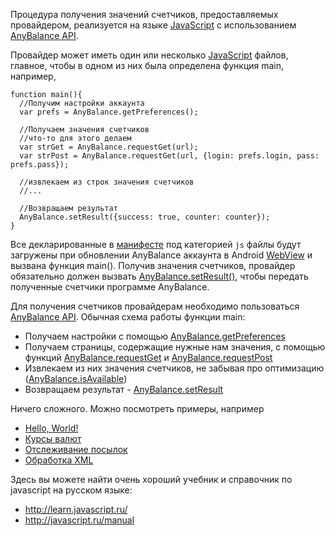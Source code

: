Процедура получения значений счетчиков, предоставляемых провайдером, реализуется на языкe [JavaScript](http://ru.wikipedia.org/wiki/Javascript) с использованием [AnyBalance API](AnyBalanceAPI.md).

Провайдер может иметь один или несколько [JavaScript](http://ru.wikipedia.org/wiki/Javascript) файлов, главное, чтобы в одном из них была определена функция main, например,

```
function main(){
  //Получим настройки аккаунта
  var prefs = AnyBalance.getPreferences();

  //Получаем значения счетчиков
  //что-то для этого делаем
  var strGet = AnyBalance.requestGet(url);
  var strPost = AnyBalance.requestGet(url, {login: prefs.login, pass: prefs.pass});

  //извлекаем из строк значения счетчиков
  //...

  //Возвращаем результат
  AnyBalance.setResult({success: true, counter: counter});
}
```

Все декларированные в [манифесте](Manifest.md) под категорией `js` файлы будут загружены при обновлении AnyBalance аккаунта в Android [WebView](http://developer.android.com/reference/android/webkit/WebView.html) и вызвана функция main(). Получив значения счетчиков, провайдер обязательно должен вызвать [AnyBalance.setResult()](AnyBalanceAPI#setResult.md), чтобы передать полученные счетчики программе AnyBalance.

Для получения счетчиков провайдерам необходимо пользоваться [AnyBalance API](AnyBalanceAPI.md). Обычная схема работы функции main:
  * Получаем настройки с помощью [AnyBalance.getPreferences](AnyBalanceAPI#getPreferences.md)
  * Получаем страницы, содержащие нужные нам значения, с помощью функций [AnyBalance.requestGet](AnyBalanceAPI#requestGet.md) и [AnyBalance.requestPost](AnyBalanceAPI#requestPost.md)
  * Извлекаем из них значения счетчиков, не забывая про оптимизацию ([AnyBalance.isAvailable](AnyBalanceAPI#isAvailable.md))
  * Возвращаем результат - [AnyBalance.setResult](AnyBalanceAPI#setResult.md)

Ничего сложного. Можно посмотреть примеры, например
  * [Hello, World!](TutorialHelloWorld.md)
  * [Курсы валют](TutorialExchangeCbr.md)
  * [Отслеживание посылок](TutorialTrackingRussianPost.md)
  * [Обработка XML](TutorialXML.md)

Здесь вы можете найти очень хороший учебник и справочник по javascript на русском языке:

  * http://learn.javascript.ru/
  * http://javascript.ru/manual